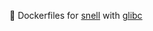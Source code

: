 :whale: Dockerfiles for [snell](https://github.com/surge-networks/snell) with [glibc](https://github.com/sgerrand/alpine-pkg-glibc)
